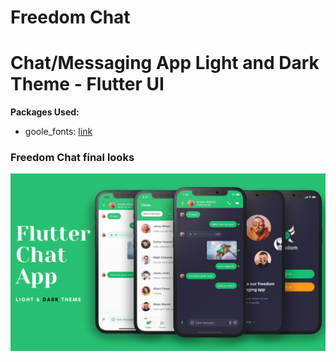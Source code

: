 # Freedom Chat
# Chat/Messaging App Light and Dark Theme - Flutter UI

**Packages Used:**

- goole_fonts: [link](https://pub.dev/packages/google_fonts)


### Freedom Chat final looks

![App UI](/ui.png)
